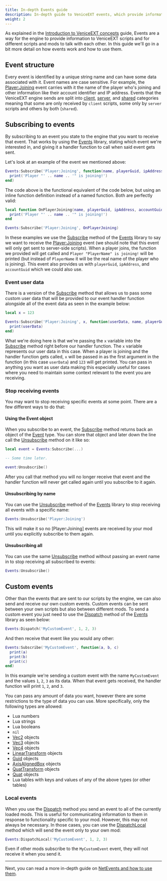 ```yaml
---
title: In-depth Events guide
description: In-depth guide to VeniceEXT events, which provide information about the game and its state. Find out how to subscribe to them, send them, and create custom ones.
weight: 2
---
```


As explained in the [Introduction to VeniceEXT concepts](/vext/guides/concepts/) guide, Events are a way for the engine to provide information to VeniceEXT scripts and for different scripts and mods to talk with each other. In this guide we'll go in a bit more detail on how events work and how to use them.

## Event structure

Every event is identified by a unique string name and can have some data associated with it. Event names are case sensitive. For example, the [Player:Joining](/vext/ref/server/event/player_joining/) event carries with it the name of the player who's joining and other information like their account identifier and IP address. Events that the VeniceEXT engine sends are split into [client](/vext/ref/client/event/), [server](/vext/ref/server/event/), and [shared](/vext/ref/shared/event/) categories meaning that some are only received by `client` scripts, some only by `server` scripts and others by both (`shared`).

## Subscribing to events

By subscribing to an event you state to the engine that you want to receive that event. That works by using the [Events](/vext/ref/shared/library/events/) library, stating which event we're interested in, and giving it a handler function to call when said event gets sent.

Let's look at an example of the event we mentioned above:

```lua
Events:Subscribe('Player:Joining', function(name, playerGuid, ipAddress, accountGuid)
  print('Player "' .. name .. '" is joining!')
end)
```

The code above is the functional equivalent of the code below, but using an inline function definition instead of a named function. Both are perfectly valid:

```lua
local function OnPlayerJoining(name, playerGuid, ipAddress, accountGuid)
  print('Player "' .. name .. '" is joining!')
end

Events:Subscribe('Player:Joining', OnPlayerJoining)
```

In these examples we use the [Subscribe](/vext/ref/shared/library/events/#subscribe) method of the [Events](/vext/ref/shared/library/events/) library to say we want to receive the [Player:Joining](/vext/ref/server/event/player_joining/) event (we should note that this event will only get sent to server-side scripts). When a player joins, the function we provided will get called and `Player "PlayerName" is joining!` will be printed (but instead of `PlayerName` it will be the real name of the player who is joining). This event also provides us with `playerGuid`, `ipAddress`, and `accountGuid` which we could also use.

### Event user data

There is a version of the [Subscribe](/vext/ref/shared/library/events/#subscribe-1) method that allows us to pass some custom user data that will be provided to our event handler function alongside all of the event data as seen in the example below:

```lua
local x = 123

Events:Subscribe('Player:Joining', x, function(userData, name, playerGuid, ipAddress, accountGuid)
  print(userData)
end)
```

What we're doing here is that we're passing the `x` variable into the [Subscribe](/vext/ref/shared/library/events/#subscribe-1) method right before our handler function. The `x` variable represents our user data in this case. When a player is joining and the handler function gets called, `x` will be passed in as the first argument in the function (in this case `userData`) and `123` will get printed. You can pass in anything you want as user data making this especially useful for cases where you need to maintain some context relevant to the event you are receiving.

### Stop receiving events

You may want to stop receiving specific events at some point. There are a few different ways to do that:

#### Using the Event object

When you subscribe to an event, the [Subscribe](/vext/ref/shared/library/events/#subscribe) method returns back an object of the [Event](/vext/ref/shared/type/event/) type. You can store that object and later down the line call the [Unsubscribe](/vext/ref/shared/type/event/#unsubscribe) method on it like so:

```lua
local event = Events:Subscribe(...)

-- Some time later.

event:Unsubscribe()
```

After you call that method you will no longer receive that event and the handler function will never get called again until you subscribe to it again.

#### Unsubscribing by name

You can use the [Unsubscribe](/vext/ref/shared/library/events/#unsubscribe-1) method of the [Events](/vext/ref/shared/library/events/) library to stop receiving all events with a specific name:

```lua
Events:Unsubscribe('Player:Joining')
```

This will make it so no [Player:Joining] events are received by your mod until you explicitly subscribe to them again.


#### Unsubscribing all

You can use the same [Unsubscribe](/vext/ref/shared/library/events/#unsubscribe) method without passing an event name in to stop receiving all subscribed to events:

```lua
Events:Unsubscribe()
```

## Custom events

Other than the events that are sent to our scripts by the engine, we can also send and receive our own custom events. Custom events can be sent between your own scripts but also between different mods. To send a custom event you just need to use the [Dispatch](/vext/ref/shared/library/events/#dispatch) method of the [Events](/vext/ref/shared/library/events/) library as seen below:

```lua
Events:Dispatch('MyCustomEvent', 1, 2, 3)
```

And then receive that event like you would any other:

```lua
Events:Subscribe('MyCustomEvent', function(a, b, c)
  print(a)
  print(b)
  print(c)
end)
```

In this example we're sending a custom event with the name `MyCustomEvent` and the values `1`, `2`, `3` as its data. When that event gets received, the handler function will print `1`, `2`, and `3`.

You can pass any amount of data you want, however there are some restrictions to the type of data you can use. More specifically, only the following types are allowed:

- Lua numbers
- Lua strings
- Lua booleans
- `nil`
- [Vec2](/vext/ref/shared/type/vec2/) objects
- [Vec3](/vext/ref/shared/type/vec3/) objects
- [Vec4](/vext/ref/shared/type/vec4/) objects
- [LinearTransform](/vext/ref/shared/type/lineartransform/) objects
- [Guid](/vext/ref/shared/type/guid/) objects
- [AxisAlignedBox](/vext/ref/shared/type/axisalignedbox/) objects
- [QuatTransform](/vext/ref/shared/type/quattransform/) objects
- [Quat](/vext/ref/shared/type/quat/) objects
- Lua tables with keys and values of any of the above types (or other tables)

### Local events

When you use the [Dispatch](/vext/ref/shared/library/events/#dispatch) method you send an event to all of the currently loaded mods. This is useful for communicating information to them in response to functionality specific to your mod. However, this may not always be necessary. In those cases, you can use the [DispatchLocal](/vext/ref/shared/library/events/#dispatchlocal) method which will send the event only to your own mod:

```lua
Events:DispatchLocal('MyCustomEvent', 1, 2, 3)
```

Even if other mods subscribe to the `MyCustomEvent` event, they will not receive it when you send it.

---

Next, you can read a more in-depth guide on [NetEvents and how to use them](/vext/guides/netevents/).